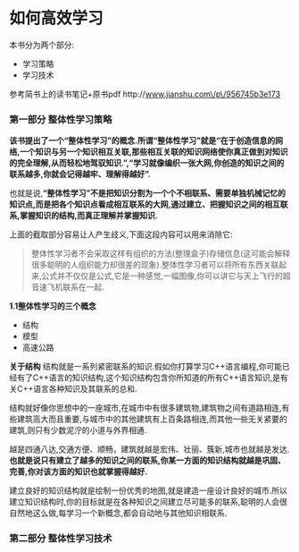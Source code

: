 # 如何高效学习

本书分为两个部分:

* 学习策略
* 学习技术

参考简书上的读书笔记+原书pdf
http:\/\/www.jianshu.com\/p\/956745b3e173

### 第一部分 整体性学习策略

**该书提出了一个“整体性学习”的概念.所谓“整体性学习”就是“在于创造信息的网络,一个知识与另一个知识相互关联,那些相互关联的知识网络使你真正做到对知识的完全理解,从而轻松地驾驭知识.”,“学习就像编织一张大网,你创造的知识之间的联系越多,你就会记得越牢、理解得越好”.**

也就是说,**“整体性学习”不是把知识分割为一个个不相联系、需要单独机械记忆的知识点,而是把各个知识点看成相互联系的大网,通过建立、把握知识之间的相互联系,掌握知识的结构,而真正理解并掌握知识.**

上面的截取部分容易让人产生歧义,下面这段内容可以用来消除它:

> 整体性学习者不会采取这样有组织的方法\(整理盒子\)存储信息\(这可能会解释很多聪明的人组织能力却很差的现象\).整体性学习者可以将所有东西关联起来,公式并不仅仅是公式,它是一种感觉,一幅图像,你可以讲它与天上飞行的超音速飞机联系在一起.

**1.1整体性学习的三个概念**

* 结构
* 模型
* 高速公路

**关于结构**
结构就是一系列紧密联系的知识.假如你打算学习C++语言编程,你可能已经有了C++语言的知识结构,这个知识结构包含你所知道的所有C++语言知识,是有关C++语言各种知识及其联系的总和.

结构就好像你思想中的一座城市,在城市中有很多建筑物,建筑物之间有道路相连,有些建筑高大而且重要,与城市中的其他建筑有上百条路相连,而其他一些无关紧要的建筑,则只有少数泥泞的小道与外界相通.

越是四通八达,交通方便、顺畅，建筑就越是宏伟、壮丽、簇新,城市也就越是发达.**也就是说只有建立了越多的知识之间的联系,你某一方面的知识结构就越是巩固、完善,你对该方面的知识也就掌握得越好.**

建立良好的知识结构就是绘制一份优秀的地图,就是建造一座设计良好的城市.所以建立知识结构时,你的目标就是在各种知识之间建立尽可能多的联系,聪明的人会很自然地这么做,每学习一个新概念,都会自动地与其他知识相联系.







### 第二部分 整体性学习技术

